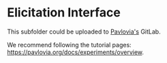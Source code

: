 # Elicitation Interface

This subfolder could be uploaded to [Pavlovia's](https://pavlovia.org/dashboard?tab=1) GitLab. 

We recommend following the tutorial pages: https://pavlovia.org/docs/experiments/overview. 

